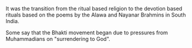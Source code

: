 It was the transition from the ritual based religion to the devotion based rituals based on the poems by the Alawa and Nayanar Brahmins in South India.

Some say that the Bhakti movement began due to pressures from Muhammadians on "surrendering to God".